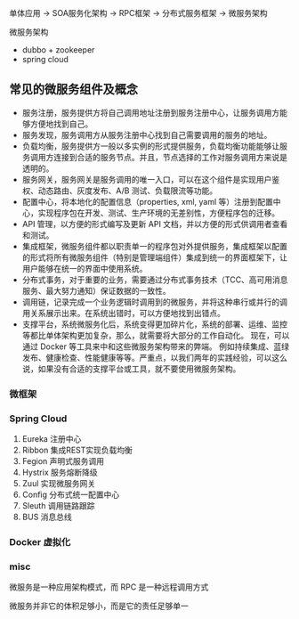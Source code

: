 
单体应用 -> SOA服务化架构 -> RPC框架 -> 分布式服务框架 -> 微服务架构


微服务架构 
* dubbo + zookeeper
* spring cloud

## 常见的微服务组件及概念

* 服务注册，服务提供方将自己调用地址注册到服务注册中心，让服务调用方能够方便地找到自己。
* 服务发现，服务调用方从服务注册中心找到自己需要调用的服务的地址。
* 负载均衡，服务提供方一般以多实例的形式提供服务，负载均衡功能能够让服务调用方连接到合适的服务节点。并且，节点选择的工作对服务调用方来说是透明的。
* 服务网关，服务网关是服务调用的唯一入口，可以在这个组件是实现用户鉴权、动态路由、灰度发布、A/B 测试、负载限流等功能。
* 配置中心，将本地化的配置信息（properties, xml, yaml 等）注册到配置中心，实现程序包在开发、测试、生产环境的无差别性，方便程序包的迁移。
* API 管理，以方便的形式编写及更新 API 文档，并以方便的形式供调用者查看和测试。
* 集成框架，微服务组件都以职责单一的程序包对外提供服务，集成框架以配置的形式将所有微服务组件（特别是管理端组件）集成到统一的界面框架下，让用户能够在统一的界面中使用系统。
* 分布式事务，对于重要的业务，需要通过分布式事务技术（TCC、高可用消息服务、最大努力通知）保证数据的一致性。
* 调用链，记录完成一个业务逻辑时调用到的微服务，并将这种串行或并行的调用关系展示出来。在系统出错时，可以方便地找到出错点。
* 支撑平台，系统微服务化后，系统变得更加碎片化，系统的部署、运维、监控等都比单体架构更加复杂，那么，就需要将大部分的工作自动化。
现在，可以通过 Docker 等工具来中和这些微服务架构带来的弊端。 例如持续集成、蓝绿发布、健康检查、性能健康等等。严重点，以我们两年的实践经验，可以这么说，如果没有合适的支撑平台或工具，就不要使用微服务架构。


### 微框架

### Spring Cloud

1.	Eureka 注册中心
2.	Ribbon 集成REST实现负载均衡
3.	Fegion 声明式服务调用
4.	Hystrix 服务熔断降级
5.	Zuul 实现微服务网关
6.	Config 分布式统一配置中心
7.	Sleuth 调用链路跟踪
8.	BUS 消息总线

### Docker 虚拟化

### misc

微服务是一种应用架构模式，而 RPC 是一种远程调用方式

微服务并非它的体积足够小，而是它的责任足够单一
